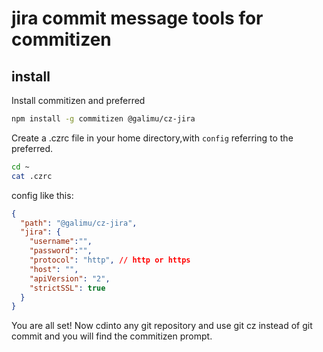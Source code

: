 # jira commit message tools for commitizen

## install

Install commitizen and preferred

```bash
npm install -g commitizen @galimu/cz-jira
```

Create a .czrc file in your home directory,with `config` referring to the preferred.

```bash
cd ~
cat .czrc
```
config like this:

```json
{
  "path": "@galimu/cz-jira",
  "jira": {
    "username":"",
    "password":"",
    "protocol": "http", // http or https
    "host": "",
    "apiVersion": "2",
    "strictSSL": true
  }
}
```
You are all set! Now cdinto any git repository and use git cz instead of git commit and you will find the commitizen prompt.
